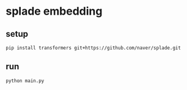 # splade embedding

## setup

```shell
pip install transformers git+https://github.com/naver/splade.git
```

## run

```python
python main.py
```
